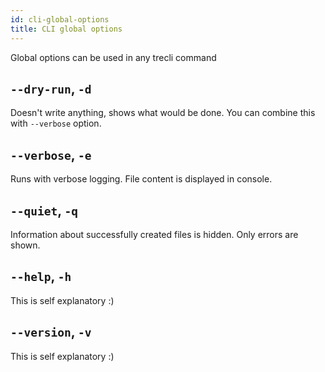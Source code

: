 ```yaml
---
id: cli-global-options
title: CLI global options
---
```


Global options can be used in any trecli command

## `--dry-run`, `-d`

Doesn't write anything, shows what would be done.
You can combine this with `--verbose` option.

## `--verbose`, `-e`

Runs with verbose logging. File content is displayed in console.

## `--quiet`, `-q`

Information about successfully created files is hidden. Only errors are shown.

## `--help`, `-h`

This is self explanatory :)

## `--version`, `-v`

This is self explanatory :)
